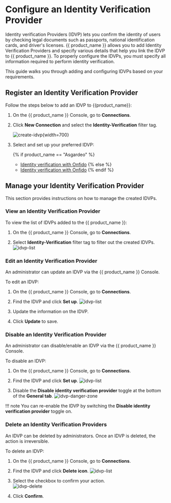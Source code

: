 # Configure an Identity Verification Provider

Identity verification Providers (IDVP) lets you confirm the identity of users by checking legal documents such as passports, national identification cards, and driver's licenses. {{ product_name }} allows you to add Identity Verification Providers and specify various details that help you link the IDVP to {{ product_name }}. To properly configure the IDVPs, you must specify all information required to perform identity verification.

This guide walks you through adding and configuring IDVPs based on your requirements.

## Register an Identity Verification Provider

Follow the steps below to add an IDVP to {{product_name}}:

1. On the {{ product_name }} Console, go to **Connections**.

2. Click **New Connection** and select the **Identity-Verification** filter tag.

    ![create-idvp]({{base_path}}/assets/img/guides/identity-verification/create-idvp.png){width=700}

3. Select and set up your preferred IDVP:

    {% if product_name == "Asgardeo" %}
    - [Identity verification with Onfido]({{base_path}}/guides/identity-verification/add-identity-verification-with-onfido/)
    {% else %}
    - [Identity verification with Onfido](https://github.com/wso2-extensions/identity-verification-onfido/blob/main/docs/config.md)
    {% endif %}


## Manage your Identity Verification Provider

This section provides instructions on how to manage the created IDVPs.

### View an Identity Verification Provider

To view the list of IDVPs added to the {{ product_name }}:

1. On the {{ product_name }} Console, go to **Connections**.

2. Select **Identity-Verification** filter tag to filter out the created IDVPs.
   ![idvp-list]({{base_path}}/assets/img/guides/identity-verification/view-idvp.png)

### Edit an Identity Verification Provider

An administrator can update an IDVP via the {{ product_name }} Console.

To edit an IDVP:

1. On the {{ product_name }} Console, go to **Connections**.

2. Find the IDVP and click **Set up**.
   ![idvp-list]({{base_path}}/assets/img/guides/identity-verification/view-idvp.png)

3. Update the information on the IDVP.

4. Click **Update** to save.

### Disable an Identity Verification Provider

An administrator can disable/enable an IDVP via the {{ product_name }} Console.

To disable an IDVP:

1. On the {{ product_name }} Console, go to **Connections**.

2. Find the IDVP and click **Set up**.
    ![idvp-list]({{base_path}}/assets/img/guides/identity-verification/view-idvp.png)

3. Disable the **Disable identity verification provider** toggle at the bottom of the **General tab**.
    ![idvp-danger-zone]({{base_path}}/assets/img/guides/identity-verification/danger-zone.png)

!!! note
    You can re-enable the IDVP by switching the **Disable identity verification provider** toggle on.

### Delete an Identity Verification Providers

An IDVP can be deleted by administrators. Once an IDVP is deleted, the action is irreversible.

To delete an IDVP:

1. On the {{ product_name }} Console, go to **Connections**.

2. Find the IDVP and click **Delete icon**.
    ![idvp-list]({{base_path}}/assets/img/guides/identity-verification/view-idvp.png)

3. Select the checkbox to confirm your action.<br>
    ![idvp-delete]({{base_path}}/assets/img/guides/identity-verification/delete-idvp.png)

4. Click **Confirm**.



